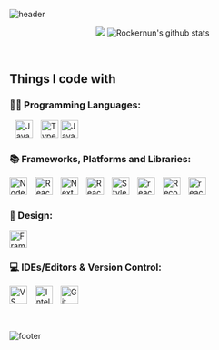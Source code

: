 ![header](https://capsule-render.vercel.app/api?type=waving&color=auto&height=200&section=header&text=👉%20Welcome%20to%20my%20Github!&fontSize=63)

<div align="center">

<!-- 통계 -->
![](https://github-readme-streak-stats.herokuapp.com/?user=Rockernun&theme=radical&center=true)
![Rockernun's github stats](https://github-readme-stats.vercel.app/api?username=Rockernun&show_icons=true&theme=radical)

</div>

&nbsp;


<h2>Things I code with</h2>
<h3>🧑‍💻 Programming Languages:</h3>
<p>
  <img src="https://img.shields.io/badge/-JavaScript-%23F7DF1C?style=flat-square&logo=JavaScript&logoColor=black&labelColor=&style=flat" height="31" alt="JavaScript badge" style="margin-left: 10px;" />
  <img src="https://img.shields.io/badge/-TypeScript-007ACC?style=flat-square&logo=TypeScript&logoColor=black&labelColor=&style=flat" height="31" alt="TypeScript badge" style="margin-left: 10px;" />
  <img src="https://img.shields.io/badge/Java-%23ED8B00.svg?style=flat-square&logo=openjdk&logoColor=white&labelColor=&style=flat" height="31" alt="Java badge" />
</p>


<h3>📚 Frameworks, Platforms and Libraries:</h3>
<p>
  <img src="https://img.shields.io/static/v1?message=Node.js&logo=node.js&label=&color=339933&logoColor=white&labelColor=&style=flat" height="31" alt="Node.js badge" style="margin-right: 10px;" />
  <img src="https://img.shields.io/static/v1?message=React.js&logo=react&label=&color=black&logoColor=61DAFB&labelColor=&style=flat" height="31" alt="React.js badge" style="margin-right: 10px;" />
  <img src="https://img.shields.io/badge/NextJS-white?style=flat-square&logo=next.js&logoColor=black&labelColor=&style=flat" height="31" alt="Next.js badge" style="margin-right: 10px;" />
  <img src="https://img.shields.io/badge/React_Router-CA4245?style=flat-square&logo=react-router&logoColor=white&labelColor=&style=flat" height="31" alt="React_Router badge" style="margin-right: 10px;" />
  <img src="https://img.shields.io/badge/-Styled_Components-db7092?style=flat-square&logo=styled-components&logoColor=white&labelColor=&style=flat" height="31" alt="Styled Components badge" style="margin-right: 10px;" />
  <img src="https://img.shields.io/badge/-React Query-FF4154?style=flat-square&logo=react query&logoColor=white&labelColor=&style=flat" height="31" alt="react-query badge" style="margin-right: 10px;" />
  <img src="https://img.shields.io/badge/-Recoil-0064FF?style=flat-square&logo=recoil&logoColor=white&labelColor=&style=flat" height="31" alt="Recoil badge" style="margin-right: 10px;" />
  <img src="https://img.shields.io/badge/React%20Hook%20Form-%23EC5990.svg?style=flat-square&logo=reacthookform&logoColor=white&labelColor=&style=flat" height="31" alt="reacthookform badge" style="margin-right: 10px;" />
</p>


<h3>🎨 Design:</h3>
<p>
  <img src="https://img.shields.io/badge/Framer-white?style=flat-square&logo=framer&logoColor=blue&labelColor=&style=flat" height="31" alt="Framer badge" style="margin-right: 10px;" />
</p>


<h3>💻 IDEs/Editors & Version Control:</h3>
<p>
  <img src="https://img.shields.io/static/v1?message=VS+Code&logo=visual-studio-code&label=&color=007ACC&logoColor=white&labelColor=&style=flat" height="31" alt="VS Code badge" style="margin-right: 10px;" />
  <img src="https://img.shields.io/badge/IntelliJ-000000?style=flat-square&logo=intellijidea&label=&color=FF1493&logoColor=white&labelColor=&style=flat" height="31" alt="Intellij badge" style="margin-right: 10px;" />
  <img src="https://img.shields.io/static/v1?message=Git&logo=git&label=&color=F05032&logoColor=white&labelColor=&style=flat" height="31" alt="Git badge" style="margin-right: 10px;" />
</p>



<br/>

![footer](https://capsule-render.vercel.app/api?type=waving&color=auto&height=100&section=footer)
